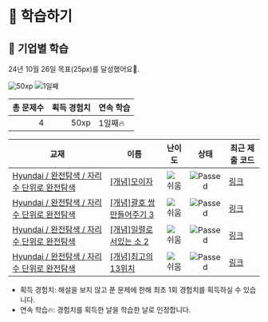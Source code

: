 # 📖 학습하기

## 🚀 기업별 학습
24년 10월 26일 목표(25px)를 달성했어요🥳.

![50xp](https://img.shields.io/badge/EXP-50xp-%235cb85c.svg?for-the-badge)
![1일째](https://img.shields.io/badge/연속학습-1일째-%23E34F26.svg?for-the-badge)

|총 문제수|획득 경험치|연속 학습|
|---:|---:|---|
4|50xp|1일째🔥|

|교재|이름|난이도|상태|최근 제출 코드|
|---|---|:---:|:---:|---|
|[Hyundai / 완전탐색 / 자리 수 단위로 완전탐색](https://www.codetree.ai/missions?missionId=17)|[[개념]모이자](https://www.codetree.ai/missions/17/problems/gather)|![쉬움][easy]|![Passed][passed]|[링크](https://github.com/leh60245/codetree-TILs/blob/main/241026/%EB%AA%A8%EC%9D%B4%EC%9E%90/gather.py)|
|[Hyundai / 완전탐색 / 자리 수 단위로 완전탐색](https://www.codetree.ai/missions?missionId=17)|[[개념]괄호 쌍 만들어주기 3](https://www.codetree.ai/missions/17/problems/pair-parentheses-3)|![쉬움][easy]|![Passed][passed]|[링크](https://github.com/leh60245/codetree-TILs/blob/main/241026/%EA%B4%84%ED%98%B8%20%EC%8C%8D%20%EB%A7%8C%EB%93%A4%EC%96%B4%EC%A3%BC%EA%B8%B0%203/pair-parentheses-3.py)|
|[Hyundai / 완전탐색 / 자리 수 단위로 완전탐색](https://www.codetree.ai/missions?missionId=17)|[[개념]일렬로 서있는 소 2](https://www.codetree.ai/missions/17/problems/cattle-in-a-rowing-up-2)|![쉬움][easy]|![Passed][passed]|[링크](https://github.com/leh60245/codetree-TILs/blob/main/241026/%EC%9D%BC%EB%A0%AC%EB%A1%9C%20%EC%84%9C%EC%9E%88%EB%8A%94%20%EC%86%8C%202/cattle-in-a-rowing-up-2.py)|
|[Hyundai / 완전탐색 / 자리 수 단위로 완전탐색](https://www.codetree.ai/missions?missionId=17)|[[개념]최고의 13위치](https://www.codetree.ai/missions/17/problems/best-place-of-13)|![쉬움][easy]|![Passed][passed]|[링크](https://github.com/leh60245/codetree-TILs/blob/main/241026/%EC%B5%9C%EA%B3%A0%EC%9D%98%2013%EC%9C%84%EC%B9%98/best-place-of-13.py)|


* 획득 경험치: 해설을 보지 않고 푼 문제에 한해 최초 1회 경험치를 획득하실 수 있습니다.
* 연속 학습🔥: 경험치를 획득한 날을 학습한 날로 인정합니다.










[b5]: https://img.shields.io/badge/Bronze_5-%235D3E31.svg
[b4]: https://img.shields.io/badge/Bronze_4-%235D3E31.svg
[b3]: https://img.shields.io/badge/Bronze_3-%235D3E31.svg
[b2]: https://img.shields.io/badge/Bronze_2-%235D3E31.svg
[b1]: https://img.shields.io/badge/Bronze_1-%235D3E31.svg
[s5]: https://img.shields.io/badge/Silver_5-%23394960.svg
[s4]: https://img.shields.io/badge/Silver_4-%23394960.svg
[s3]: https://img.shields.io/badge/Silver_3-%23394960.svg
[s2]: https://img.shields.io/badge/Silver_2-%23394960.svg
[s1]: https://img.shields.io/badge/Silver_1-%23394960.svg
[g5]: https://img.shields.io/badge/Gold_5-%23FFC433.svg
[g4]: https://img.shields.io/badge/Gold_4-%23FFC433.svg
[g3]: https://img.shields.io/badge/Gold_3-%23FFC433.svg
[g2]: https://img.shields.io/badge/Gold_2-%23FFC433.svg
[g1]: https://img.shields.io/badge/Gold_1-%23FFC433.svg
[p5]: https://img.shields.io/badge/Platinum_5-%2376DDD8.svg
[p4]: https://img.shields.io/badge/Platinum_4-%2376DDD8.svg
[p3]: https://img.shields.io/badge/Platinum_3-%2376DDD8.svg
[p2]: https://img.shields.io/badge/Platinum_2-%2376DDD8.svg
[p1]: https://img.shields.io/badge/Platinum_1-%2376DDD8.svg
[passed]: https://img.shields.io/badge/Passed-%23009D27.svg
[failed]: https://img.shields.io/badge/Failed-%23D24D57.svg
[easy]: https://img.shields.io/badge/쉬움-%235cb85c.svg?for-the-badge
[medium]: https://img.shields.io/badge/보통-%23FFC433.svg?for-the-badge
[hard]: https://img.shields.io/badge/어려움-%23D24D57.svg?for-the-badge